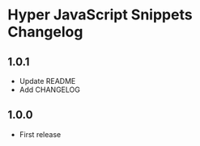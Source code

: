 # Hyper JavaScript Snippets Changelog

## 1.0.1
* Update README
* Add CHANGELOG

## 1.0.0
* First release
